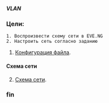 ##### VLAN

 ### Цели:
    1. Воспроизвести схему сети в EVE.NG
    2. Настроить сеть согласно заданию


1. [Конфигурация файла](configs/).

#### Схема сети
2. [Схема сети](lab01-vlan.png).

### fin